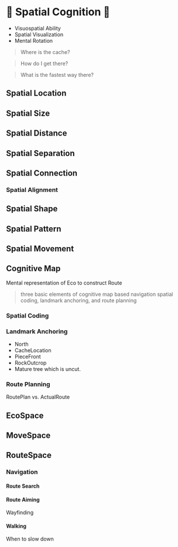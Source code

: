 # 💜 <neuro>Spatial Cognition</neuro> 💜

- Visuospatial Ability
- Spatial Visualization
- Mental Rotation

> Where is the cache?

> How do I get there?

> What is the fastest way there?

> 

## Spatial Location

## Spatial Size

## Spatial Distance

## Spatial Separation

## Spatial Connection

### Spatial Alignment

## Spatial Shape

## Spatial Pattern

## Spatial Movement

## Cognitive Map

Mental representation of Eco to construct Route

> three basic elements of cognitive map based navigation spatial coding, landmark anchoring, and route planning

### Spatial Coding

### Landmark Anchoring

- North
- CacheLocation
- PieceFront
- RockOutcrop
- Mature tree which is uncut.



### Route Planning

RoutePlan vs. ActualRoute


## <eco>EcoSpace</eco>

## <move>MoveSpace</move>

## <route>RouteSpace</route>

### Navigation

#### Route Search

#### Route Aiming

Wayfinding

#### Walking

When to slow down




